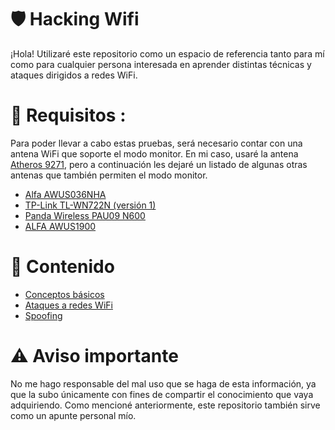 # 🛡️ Hacking Wifi

¡Hola! Utilizaré este repositorio como un espacio de referencia tanto para mí como para cualquier persona interesada en aprender distintas técnicas y ataques dirigidos a redes WiFi.

# 📡 Requisitos :

Para poder llevar a cabo estas pruebas, será necesario contar con una antena WiFi que soporte el modo monitor. En mi caso, usaré la antena [Atheros 9271](https://articulo.mercadolibre.com.ar/MLA-880805822-usb-wifi-atheros-9271-auditoria-modo-monitor-antena-6-dbi-_JM#), pero a continuación les dejaré un listado de algunas otras antenas que también permiten el modo monitor.

- [Alfa AWUS036NHA](https://www.amazon.com/Alfa-AWUS036NHA-Wireless-USB-Adaptor/dp/B004Y6MIXS)
- [TP-Link TL-WN722N (versión 1)](https://www.amazon.com/TP-Link-TL-WN722N-Wireless-network-Adapter/dp/B002SZEOLG?th=1)
- [Panda Wireless PAU09 N600](https://www.amazon.com/Panda-Wireless-PAU09-Adapter-Antennas/dp/B01LY35HGO)
- [ALFA AWUS1900](https://www.amazon.com/Alfa-AC1900-WiFi-Adapter-Long-Range/dp/B01MZD7Z76)

# 📑 Contenido
- [Conceptos básicos](https://github.com/LShinkiZ/Hacking-WiFi/tree/main/Conceptos%20b%C3%A1sicos)
- [Ataques a redes WiFi](https://github.com/LShinkiZ/Hacking-WiFi/tree/main/Ataques)
- [Spoofing](https://github.com/LShinkiZ/Hacking-WiFi/tree/main/Spoofing)

# ⚠️ Aviso importante

No me hago responsable del mal uso que se haga de esta información, ya que la subo únicamente con fines de compartir el conocimiento que vaya adquiriendo. Como mencioné anteriormente, este repositorio también sirve como un apunte personal mío.

